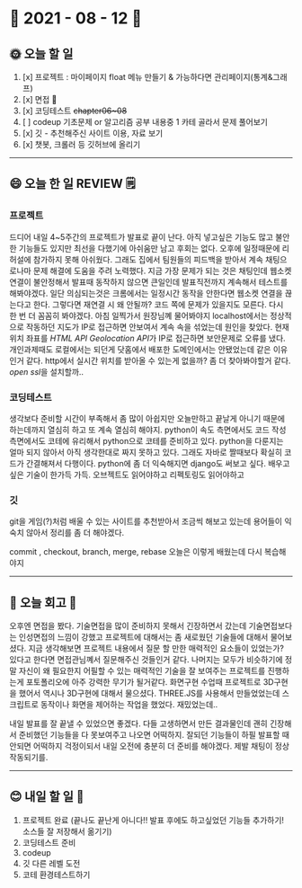 # 📆 2021 - 08 - 12 🐢

## 🌞 오늘 할 일 
1. [x] 프로젝트 : 마이페이지 float 메뉴 만들기 & 가능하다면 관리페이지(통계&그래프)
2. [x] 면접 💪
3. [x] 코딩테스트 ~~chapter06~08~~
4. [ ] codeup 기초문제 or 알고리즘 공부 내용중 1 카테 골라서 문제 풀어보기
5. [x] 깃 - 추천해주신 사이트 이용, 자료 보기
6. [x] 챗봇, 크롤러 등 깃허브에 올리기
***
## 😄 오늘 한 일 REVIEW 🗒️
### 프로젝트 
드디어 내일 4~5주간의 프로젝트가 발표로 끝이 난다. 아직 넣고싶은 기능도 많고 불안한 기능들도 있지만 최선을 다했기에 아쉬움만 남고 후회는 없다. 
오후에 일정때문에 리허설에 참가하지 못해 아쉬웠다. 그래도 집에서 팀원들의 피드백을 받아서 계속 채팅으로나마 문제 해결에 도움을 주려 노력했다. 지금 가장 문제가 되는 것은 채팅인데 웹소켓 연결이 불안정해서 발표때 동작하지 않으면 큰일인데 발표직전까지 계속해서 테스트를 해봐야겠다. 일단 의심되는것은 크롬에서는 일정시간 동작을 안한다면 웹소켓 연결을 끊는다고 한다. 그렇다면 재연결 시 왜 안될까? 코드 쪽에 문제가 있을지도 모른다. 다시 한 번 더 꼼꼼히 봐야겠다. 아침 일찍가서 원장님꼐 물어봐야지 
localhost에서는 정상적으로 작동하던 지도가 IP로 접근하면 안보여서 계속 속을 섞었는데 원인을 찾았다. 현재 위치 좌표를 *HTML API  Geolocation API*가 IP로 접근하면 보안문제로 오류를 냈다. 개인과제때도 로컬에서는 되던게 닷홈에서 배포한 도메인에서는 안됐었는데 같은 이유인거 같다. http에서 실시간 위치를 받아올 수 있는게 없을까? 좀 더 찾아봐야할거 같다. *open ssl*을 설치할까..

### 코딩테스트
생각보다 준비할 시간이 부족해서 좀 많이 아쉽지만 오늘만하고 끝날게 아니기 때문에 하는데까지 열심히 하고 또 계속 열심히 해야지. python이 속도 측면에서도 코드 작성 측면에서도 코테에 유리해서 python으로 코테를 준비하고 있다. python을 다룬지는 얼마 되지 않아서 아직 생각한대로 짜지 못하고 있다. 그래도 자바로 짤때보다 확실히 코드가 간결해져서 다행이다. python에 좀 더 익숙해지면 django도 써보고 싶다. 배우고 싶은 기술이 한가득 가득. 오브젝트도 읽어야하고 리펙토링도 읽어야하고 

### 깃 
git을 게임(?)처럼 배울 수 있는 사이트를 추천받아서 조금씩 해보고 있는데 용어들이 익숙치 않아서 정리를 좀 더 해야겠다. 

commit , checkout, branch, merge, rebase 오늘은 이렇게 배웠는데 다시 복습해야지 

***
## 🐲 오늘 회고 🤡
오후엔 면접을 봤다. 기술면접을 많이 준비하지 못해서 긴장하면서 갔는데 기술면접보다는 인성면접의 느낌이 강했고 프로젝트에 대해서는 좀 새로웠던 기술들에 대해서 물어보셨다. 지금 생각해보면 프로젝트 내용에서 질문 할 만한 매력적인 요소들이 있었는가? 있다고 한다면 면접관님꼐서 질문해주신 것들인거 같다. 나머지는 모두가 비슷하기에 정말 자신이 왜 필요한지 어필할 수 있는 매력적인 기술을 잘 보여주는 프로젝트를 진행하는게 포토폴리오에 아주 강력한 무기가 될거같다. 화면구현 수업때 프로젝트로 3D구현을 했어서 역시나 3D구현에 대해서 물으셨다. THREE.JS를 사용해서 만들었었는데 스크립트로 동작이나 화면을 제어하는 작업을 했었다. 재밌었는데.. 

내일 발표를 잘 끝낼 수 있었으면 좋겠다. 다들 고생하면서 만든 결과물인데 괜히 긴장해서 준비했던 기능들을 다 못보여주고 나오면 어떡하지. 잘되던 기능들이 하필 발표할 때 안되면 어떡하지 걱정이되서 내일 오전에 충분히 더 준비를 해야겠다. 제발 채팅이 정상 작동되기를. 

***

## 😊 내일 할 일 🤟
1. 프로젝트 완료 (끝나도 끝난게 아니다!! 발표 후에도 하고싶었던 기능들 추가하기! 소스들 잘 저장해서 옮기기)
2. 코딩테스트 준비 
3. codeup 
4. 깃 다른 레벨 도전
5. 코테 환경테스트하기 
